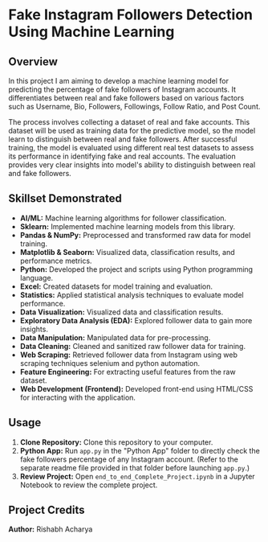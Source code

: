 # Fake Instagram Followers Detection Using Machine Learning

## Overview

In this project I am aiming to develop a machine learning model for predicting the percentage of fake followers of Instagram accounts. It differentiates between real and fake followers based on various factors such as Username, Bio, Followers, Followings,  Follow Ratio, and Post Count.

The process involves collecting a dataset of real and fake accounts. This dataset will be used as training data for the predictive model, so the model learn to distinguish between real and fake followers. After successful training, the model is evaluated using different real test datasets to assess its performance in identifying fake and real accounts. The evaluation provides very clear insights into model's ability to distinguish between real and fake followers.

## Skillset Demonstrated

- **AI/ML:** Machine learning algorithms for follower classification.
- **Sklearn:** Implemented machine learning models from this library.
- **Pandas & NumPy:** Preprocessed and transformed raw data for model training.
- **Matplotlib & Seaborn:** Visualized data, classification results, and performance metrics.
- **Python:** Developed the project and scripts using Python programming language.
- **Excel:** Created datasets for model training and evaluation.
- **Statistics:** Applied statistical analysis techniques to evaluate model performance.
- **Data Visualization:** Visualized data and classification results.
- **Exploratory Data Analysis (EDA):** Explored follower data to gain more insights.
- **Data Manipulation:** Manipulated data for pre-processing.
- **Data Cleaning:** Cleaned and sanitized raw follower data for training.
- **Web Scraping:** Retrieved follower data from Instagram using web scraping techniques selenium and python automation.
- **Feature Engineering:** For extracting useful features from the raw dataset.
- **Web Development (Frontend):** Developed front-end using HTML/CSS for interacting with the application.

## Usage

1. **Clone Repository:** Clone this repository to your computer.
2. **Python App:** Run `app.py` in the "Python App" folder to directly check the fake followers percentage of any Instagram account. (Refer to the separate readme file provided in that folder before launching `app.py`.)
3. **Review Project:** Open `end_to_end_Complete_Project.ipynb` in a Jupyter Notebook to review the complete project.

## Project Credits

**Author:** Rishabh Acharya
